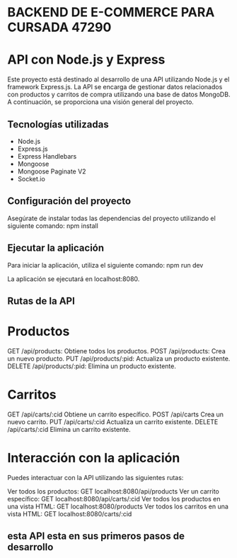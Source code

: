# BACKEND DE E-COMMERCE  PARA CURSADA 47290

# API con Node.js y Express

Este proyecto está destinado al desarrollo de una API utilizando Node.js y el framework Express.js. La API se encarga de gestionar datos relacionados con productos y carritos de compra utilizando una base de datos MongoDB. A continuación, se proporciona una visión general del proyecto.

## Tecnologías utilizadas

- Node.js
- Express.js
- Express Handlebars
- Mongoose
- Mongoose Paginate V2
- Socket.io

## Configuración del proyecto

Asegúrate de instalar todas las dependencias del proyecto utilizando el siguiente comando:
npm install

## Ejecutar la aplicación
Para iniciar la aplicación, utiliza el siguiente comando:
npm run dev

La aplicación se ejecutará en localhost:8080.

## Rutas de la API
# Productos
GET /api/products: Obtiene todos los productos.
POST /api/products: Crea un nuevo producto.
PUT /api/products/:pid: Actualiza un producto existente.
DELETE /api/products/:pid: Elimina un producto existente.

# Carritos
GET /api/carts/:cid Obtiene un carrito específico.
POST /api/carts Crea un nuevo carrito.
PUT /api/carts/:cid Actualiza un carrito existente.
DELETE /api/carts/:cid Elimina un carrito existente.

# Interacción con la aplicación
Puedes interactuar con la API utilizando las siguientes rutas:

Ver todos los productos: GET localhost:8080/api/products
Ver un carrito específico: GET localhost:8080/api/carts/:cid
Ver todos los productos en una vista HTML: GET localhost:8080/products
Ver todos los carritos en una vista HTML: GET localhost:8080/carts/:cid


## esta API esta en sus primeros pasos de desarrollo